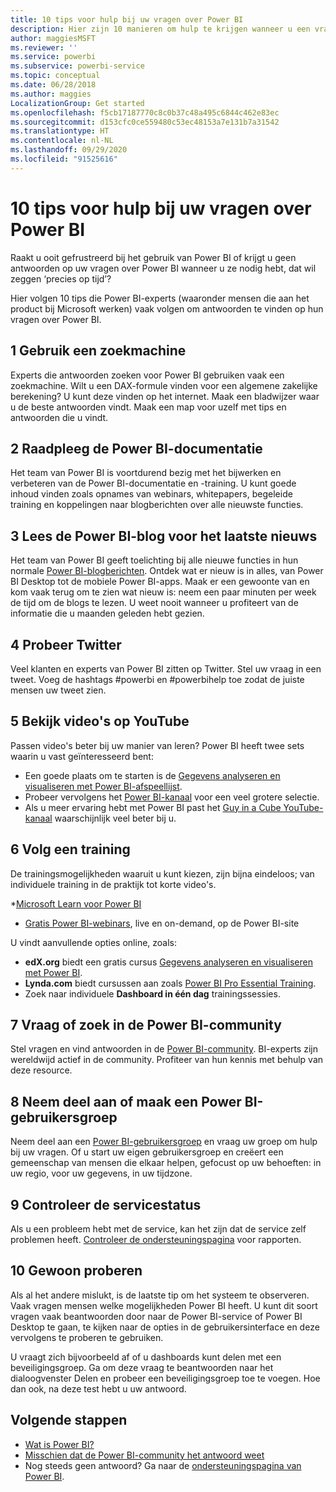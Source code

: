 ```yaml
---
title: 10 tips voor hulp bij uw vragen over Power BI
description: Hier zijn 10 manieren om hulp te krijgen wanneer u een vraag hebt over Power BI
author: maggiesMSFT
ms.reviewer: ''
ms.service: powerbi
ms.subservice: powerbi-service
ms.topic: conceptual
ms.date: 06/28/2018
ms.author: maggies
LocalizationGroup: Get started
ms.openlocfilehash: f5cb17187770c8c0b37c48a495c6844c462e83ec
ms.sourcegitcommit: d153cfc0ce559480c53ec48153a7e131b7a31542
ms.translationtype: HT
ms.contentlocale: nl-NL
ms.lasthandoff: 09/29/2020
ms.locfileid: "91525616"
---
```

# <a name="10-tips-for-getting-help-with-your-power-bi-questions"></a>10 tips voor hulp bij uw vragen over Power BI
Raakt u ooit gefrustreerd bij het gebruik van Power BI of krijgt u geen antwoorden op uw vragen over Power BI wanneer u ze nodig hebt, dat wil zeggen ‘precies op tijd’? 

Hier volgen 10 tips die Power BI-experts (waaronder mensen die aan het product bij Microsoft werken) vaak volgen om antwoorden te vinden op hun vragen over Power BI.

## <a name="1-use-a-search-engine"></a>1 Gebruik een zoekmachine
Experts die antwoorden zoeken voor Power BI gebruiken vaak een zoekmachine. Wilt u een DAX-formule vinden voor een algemene zakelijke berekening? U kunt deze vinden op het internet. Maak een bladwijzer waar u de beste antwoorden vindt. Maak een map voor uzelf met tips en antwoorden die u vindt.


## <a name="2-check-the-power-bi-documentation"></a>2 Raadpleeg de Power BI-documentatie
Het team van Power BI is voortdurend bezig met het bijwerken en verbeteren van de Power BI-documentatie en -training. U kunt goede inhoud vinden zoals opnames van webinars, whitepapers, begeleide training en koppelingen naar blogberichten over alle nieuwste functies.

## <a name="3-read-the-power-bi-blog-for-the-latest-news"></a>3 Lees de Power BI-blog voor het laatste nieuws
Het team van Power BI geeft toelichting bij alle nieuwe functies in hun normale [Power BI-blogberichten](https://powerbi.microsoft.com/blog/). Ontdek wat er nieuw is in alles, van Power BI Desktop tot de mobiele Power BI-apps. Maak er een gewoonte van en kom vaak terug om te zien wat nieuw is: neem een paar minuten per week de tijd om de blogs te lezen. U weet nooit wanneer u profiteert van de informatie die u maanden geleden hebt gezien.

## <a name="4-try-twitter"></a>4 Probeer Twitter
Veel klanten en experts van Power BI zitten op Twitter. Stel uw vraag in een tweet. Voeg de hashtags #powerbi en #powerbihelp toe zodat de juiste mensen uw tweet zien.

## <a name="5-watch-videos-on-youtube"></a>5 Bekijk video's op YouTube
Passen video's beter bij uw manier van leren? Power BI heeft twee sets waarin u vast geïnteresseerd bent:

* Een goede plaats om te starten is de [Gegevens analyseren en visualiseren met Power BI-afspeellijst](https://www.youtube.com/playlist?list=PL1N57mwBHtN0JFoKSR0n-tBkUJHeMP2cP).
* Probeer vervolgens het [Power BI-kanaal](https://www.youtube.com/user/mspowerbi/videos) voor een veel grotere selectie.
* Als u meer ervaring hebt met Power BI past het [Guy in a Cube YouTube-kanaal](https://www.youtube.com/channel/UCFp1vaKzpfvoGai0vE5VJ0w) waarschijnlijk veel beter bij u.

## <a name="6-attend-training"></a>6 Volg een training
De trainingsmogelijkheden waaruit u kunt kiezen, zijn bijna eindeloos; van individuele training in de praktijk tot korte video's.

*[Microsoft Learn voor Power BI](/learn/powerplatform/power-bi?WT.mc_id=powerbi_landingpage-docs-link)
* [Gratis Power BI-webinars](webinars.md), live en on-demand, op de Power BI-site

U vindt aanvullende opties online, zoals:

* **edX.org** biedt een gratis cursus [Gegevens analyseren en visualiseren met Power BI](https://www.edx.org/course/data-analysis-in-power-bi).
* **Lynda.com** biedt cursussen aan zoals [Power BI Pro Essential Training](https://www.lynda.com/Power-BI-tutorials/Power-BI-Pro-Essential-Training/485820-2.html).
* Zoek naar individuele **Dashboard in één dag** trainingssessies.

## <a name="7-ask-or-search-in-the-power-bi-community"></a>7 Vraag of zoek in de Power BI-community
Stel vragen en vind antwoorden in de [Power BI-community](https://community.powerbi.com). BI-experts zijn wereldwijd actief in de community. Profiteer van hun kennis met behulp van deze resource.

## <a name="8-join-or-create-a-power-bi-user-group"></a>8 Neem deel aan of maak een Power BI-gebruikersgroep
Neem deel aan een [Power BI-gebruikersgroep](https://community.powerbi.com/t5/Power-BI-User-Groups/ct-p/Groups) en vraag uw groep om hulp bij uw vragen. Of u start uw eigen gebruikersgroep en creëert een gemeenschap van mensen die elkaar helpen, gefocust op uw behoeften: in uw regio, voor uw gegevens, in uw tijdzone.

## <a name="9-check-the-service-status"></a>9 Controleer de servicestatus
Als u een probleem hebt met de service, kan het zijn dat de service zelf problemen heeft. [Controleer de ondersteuningspagina](https://powerbi.microsoft.com/support/) voor rapporten.

## <a name="10-just-try-it"></a>10 Gewoon proberen
Als al het andere mislukt, is de laatste tip om het systeem te observeren. Vaak vragen mensen welke mogelijkheden Power BI heeft. U kunt dit soort vragen vaak beantwoorden door naar de Power BI-service of Power BI Desktop te gaan, te kijken naar de opties in de gebruikersinterface en deze vervolgens te proberen te gebruiken.

U vraagt zich bijvoorbeeld af of u dashboards kunt delen met een beveiligingsgroep. Ga om deze vraag te beantwoorden naar het dialoogvenster Delen en probeer een beveiligingsgroep toe te voegen. Hoe dan ook, na deze test hebt u uw antwoord.

## <a name="next-steps"></a>Volgende stappen
* [Wat is Power BI?](power-bi-overview.md)
* [Misschien dat de Power BI-community het antwoord weet](https://community.powerbi.com/)
* Nog steeds geen antwoord? Ga naar de [ondersteuningspagina van Power BI](https://powerbi.microsoft.com/support/).
